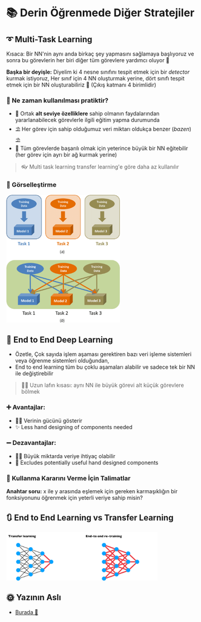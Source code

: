 # 📚 Derin Öğrenmede Diğer Stratejiler

## ➰ Multi-Task Learning
Kısaca: Bir NN'nin aynı anda birkaç şey yapmasını sağlamaya başlıyoruz ve sonra bu görevlerin her biri diğer tüm görevlere yardımcı oluyor 🚀

**Başka bir deyişle:** Diyelim ki 4 nesne sınıfını tespit etmek için bir _detector_ kurmak istiyoruz, Her sınıf için 4 NN oluşturmak yerine, dört sınıfı tespit etmek için bir NN oluşturabiliriz 🤔 (Çıkış katmanı 4 birimlidir) 

### 🤔 Ne zaman kullanılması pratiktir?
* 🤳 Ortak **alt seviye özelliklere** sahip olmanın faydalarından yararlanabilecek görevlerle ilgili eğitim yapma durumunda 
* ⛱ Her görev için sahip olduğumuz veri miktarı oldukça benzer (_bazen_) ⛱
* 🤗 Tüm görevlerde başarılı olmak için yeterince büyük bir NN eğitebilir (her görev için ayrı bir ağ kurmak yerine) 

> 👓 Multi task learning transfer learning'e göre daha az kullanılır 

### 👀 Görselleştirme

<img src="../res/SingleTaskVsMultiTask.png" width="300"  />

## 🏴 End to End Deep Learning
- Özetle, Çok sayıda işlem aşaması gerektiren bazı veri işleme sistemleri veya öğrenme sistemleri olduğundan, 
- End to end learning tüm bu çoklu aşamaları alabilir ve sadece tek bir NN ile değiştirebilir

> 👩‍🔧 Uzun lafın kısası: aynı NN ile büyük görevi alt küçük görevlere bölmek

### ➕ Avantajlar:

* 🦸‍♀️ Verinin gücünü gösterir
* ✨ Less hand designing of components needed

### ➖ Dezavantajlar:

* 🤸‍♀️ Büyük miktarda veriye ihtiyaç olabilir
* 🔎 Excludes potentially useful hand designed components

### 🚩 Kullanma Kararını Verme İçin Talimatlar
**Anahtar soru:** x ile y arasında eşlemek için gereken karmaşıklığın bir fonksiyonunu öğrenmek için yeterli veriye sahip misin?

## 🔃 End to End Learning vs Transfer Learning

<img src="../res/E2EVsTL.png" width="400"  />

## 🌞 Yazının Aslı
- [Burada 🐾](https://dl.asmaamir.com/5-dlstrategies/b-otherstrategies)